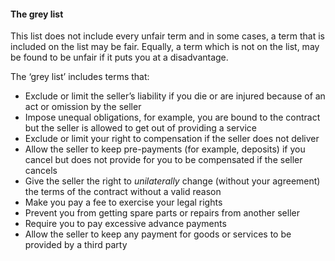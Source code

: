 ####  The grey list

This list does not include every unfair term and in some cases, a term that is
included on the list may be fair. Equally, a term which is not on the list,
may be found to be unfair if it puts you at a disadvantage.

The ‘grey list’ includes terms that:

  * Exclude or limit the seller’s liability if you die or are injured because of an act or omission by the seller 
  * Impose unequal obligations, for example, you are bound to the contract but the seller is allowed to get out of providing a service 
  * Exclude or limit your right to compensation if the seller does not deliver 
  * Allow the seller to keep pre-payments (for example, deposits) if you cancel but does not provide for you to be compensated if the seller cancels 
  * Give the seller the right to _unilaterally_ change (without your agreement) the terms of the contract without a valid reason 
  * Make you pay a fee to exercise your legal rights 
  * Prevent you from getting spare parts or repairs from another seller 
  * Require you to pay excessive advance payments 
  * Allow the seller to keep any payment for goods or services to be provided by a third party 
